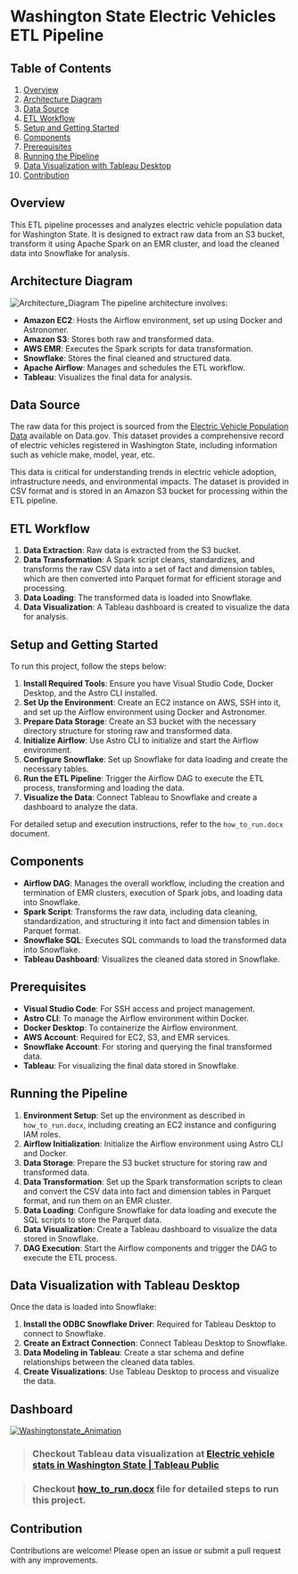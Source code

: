 # Washington State Electric Vehicles ETL Pipeline

## Table of Contents
1. [Overview](#overview)
2. [Architecture Diagram](#architecture-diagram)
3. [Data Source](#data-source)
4. [ETL Workflow](#etl-workflow)
5. [Setup and Getting Started](#setup-and-getting-started)
6. [Components](#components)
7. [Prerequisites](#prerequisites)
8. [Running the Pipeline](#running-the-pipeline)
11. [Data Visualization with Tableau Desktop](#data-visualization-with-tableau-desktop)
12. [Contribution](#contribution)

## Overview
This ETL pipeline processes and analyzes electric vehicle population data for Washington State. It is designed to extract raw data from an S3 bucket, transform it using Apache Spark on an EMR cluster, and load the cleaned data into Snowflake for analysis.

## Architecture Diagram
![Architecture_Diagram](https://github.com/user-attachments/assets/ad13eefe-63dd-4a39-b87b-fa08fc2724e5)
The pipeline architecture involves:
- **Amazon EC2**: Hosts the Airflow environment, set up using Docker and Astronomer.
- **Amazon S3**: Stores both raw and transformed data.
- **AWS EMR**: Executes the Spark scripts for data transformation.
- **Snowflake**: Stores the final cleaned and structured data.
- **Apache Airflow**: Manages and schedules the ETL workflow.
- **Tableau**: Visualizes the final data for analysis.

## Data Source
The raw data for this project is sourced from the [Electric Vehicle Population Data](https://catalog.data.gov/dataset/electric-vehicle-population-data) available on Data.gov. This dataset provides a comprehensive record of electric vehicles registered in Washington State, including information such as vehicle make, model, year, etc.

This data is critical for understanding trends in electric vehicle adoption, infrastructure needs, and environmental impacts. The dataset is provided in CSV format and is stored in an Amazon S3 bucket for processing within the ETL pipeline.

## ETL Workflow
1. **Data Extraction**: Raw data is extracted from the S3 bucket.
2. **Data Transformation**: A Spark script cleans, standardizes, and transforms the raw CSV data into a set of fact and dimension tables, which are then converted into Parquet format for efficient storage and processing.
3. **Data Loading**: The transformed data is loaded into Snowflake.
4. **Data Visualization**: A Tableau dashboard is created to visualize the data for analysis.

## Setup and Getting Started
To run this project, follow the steps below:

1. **Install Required Tools**: Ensure you have Visual Studio Code, Docker Desktop, and the Astro CLI installed.
2. **Set Up the Environment**: Create an EC2 instance on AWS, SSH into it, and set up the Airflow environment using Docker and Astronomer.
3. **Prepare Data Storage**: Create an S3 bucket with the necessary directory structure for storing raw and transformed data.
4. **Initialize Airflow**: Use Astro CLI to initialize and start the Airflow environment.
5. **Configure Snowflake**: Set up Snowflake for data loading and create the necessary tables.
6. **Run the ETL Pipeline**: Trigger the Airflow DAG to execute the ETL process, transforming and loading the data.
7. **Visualize the Data**: Connect Tableau to Snowflake and create a dashboard to analyze the data.

For detailed setup and execution instructions, refer to the `how_to_run.docx` document.

## Components
- **Airflow DAG**: Manages the overall workflow, including the creation and termination of EMR clusters, execution of Spark jobs, and loading data into Snowflake.
- **Spark Script**: Transforms the raw data, including data cleaning, standardization, and structuring it into fact and dimension tables in Parquet format.
- **Snowflake SQL**: Executes SQL commands to load the transformed data into Snowflake.
- **Tableau Dashboard**: Visualizes the cleaned data stored in Snowflake.

## Prerequisites
- **Visual Studio Code**: For SSH access and project management.
- **Astro CLI**: To manage the Airflow environment within Docker.
- **Docker Desktop**: To containerize the Airflow environment.
- **AWS Account**: Required for EC2, S3, and EMR services.
- **Snowflake Account**: For storing and querying the final transformed data.
- **Tableau**: For visualizing the final data stored in Snowflake.

## Running the Pipeline
1. **Environment Setup**: Set up the environment as described in `how_to_run.docx`, including creating an EC2 instance and configuring IAM roles.
2. **Airflow Initialization**: Initialize the Airflow environment using Astro CLI and Docker.
3. **Data Storage**: Prepare the S3 bucket structure for storing raw and transformed data.
4. **Data Transformation**: Set up the Spark transformation scripts to clean and convert the CSV data into fact and dimension tables in Parquet format, and run them on an EMR cluster.
5. **Data Loading**: Configure Snowflake for data loading and execute the SQL scripts to store the Parquet data.
6. **Data Visualization**: Create a Tableau dashboard to visualize the data stored in Snowflake.
7. **DAG Execution**: Start the Airflow components and trigger the DAG to execute the ETL process.

## Data Visualization with Tableau Desktop
Once the data is loaded into Snowflake:
1. **Install the ODBC Snowflake Driver**: Required for Tableau Desktop to connect to Snowflake.
2. **Create an Extract Connection**: Connect Tableau Desktop to Snowflake.
3. **Data Modeling in Tableau**: Create a star schema and define relationships between the cleaned data tables.
4. **Create Visualizations**: Use Tableau Desktop to process and visualize the data.

## Dashboard
[![Washingtonstate_Animation](https://github.com/user-attachments/assets/66ceab9f-af6e-4e58-afe5-b4c7227d4d05)
](https://public.tableau.com/app/profile/ravi.shankar.p.r/viz/ElectricvehiclestatsinWashingtonState/Home)

> ### Checkout Tableau data visualization at [Electric vehicle stats in Washington State \| Tableau Public](https://public.tableau.com/app/profile/ravi.shankar.p.r/viz/ElectricvehiclestatsinWashingtonState/Home)

> ### Checkout [how_to_run.docx](https://github.com/ravishankar324/Washington-state-electric-vehicles-ETL-pipeline/blob/main/how_to_run.docx) file for detailed steps to run this project.

## Contribution
Contributions are welcome! Please open an issue or submit a pull request with any improvements.
